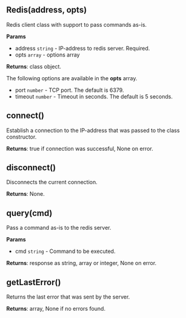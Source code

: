 ## Redis(address, opts)
Redis client class with support to pass commands as-is.

**Params**

- address `string` - IP-address to redis server. Required.
- opts `array` - options array

**Returns**: class object.

The following options are available in the **opts** array.

- port `number` - TCP port. The default is 6379.
- timeout `number` - Timeout in seconds. The default is 5 seconds.

## connect()
Establish a connection to the IP-address that was passed to the class constructor.

**Returns**: true if connection was successful, None on error.

## disconnect()
Disconnects the current connection.

**Returns**: None.

## query(cmd)
Pass a command as-is to the redis server.

**Params**

- cmd `string` - Command to be executed.

**Returns**: response as string, array or integer, None on error.

## getLastError()
Returns the last error that was sent by the server.

**Returns**: array, None if no errors found.
